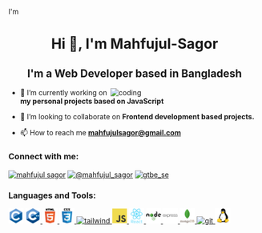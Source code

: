 I'm<h1 align="center">Hi 👋, I'm Mahfujul-Sagor</h1>
<h2 align="center">I'm a Web Developer based in Bangladesh</h2>
<a href="#"><img align="right" alt="coding" width="300" src="https://user-images.githubusercontent.com/115187902/230700872-d5f44b85-56c7-4e27-80a4-6e2db901e60c.gif"></a>
<!-- - 👨‍💻 I’m From **Bangladesh** -->

<!-- - ⚡ Fun fact ** ** -->

<!-- - 🌱 I’m currently learning ** ** -->

- 🔭 I’m currently working on **my personal projects based on JavaScript**

- 👯 I’m looking to collaborate on **Frontend development based projects.**

- 📫 How to reach me **mahfujulsagor@gmail.com**
<h3 align="left">Connect with me:</h3>
<p align="left">
<a href="https://www.linkedin.com/in/mahfujul-sagor" target="blank"><img align="center" src="https://raw.githubusercontent.com/rahuldkjain/github-profile-readme-generator/master/src/images/icons/Social/linked-in-alt.svg" alt="mahfujul sagor" height="30" width="40" /></a>
<a href="https://twitter.com/@mahfujul_sagor" target="blank"><img align="center" src="https://raw.githubusercontent.com/rahuldkjain/github-profile-readme-generator/master/src/images/icons/Social/twitter.svg" alt="@mahfujul_sagor" height="30" width="40" /></a>
<a href="https://instagram.com/gtbe_se" target="blank"><img align="center" src="https://raw.githubusercontent.com/rahuldkjain/github-profile-readme-generator/master/src/images/icons/Social/instagram.svg" alt="gtbe_se" height="30" width="40" /></a>
</p>

<h3 align="left">Languages and Tools:</h3>
<p align="left">

<a href="#" target="_blank" rel="noreferrer" title="c"> <img src="https://raw.githubusercontent.com/devicons/devicon/master/icons/c/c-original.svg" alt="c" width="30" height="30"/></a> 
<a href="#" target="_blank" rel="noreferrer" title="c++"> <img src="https://raw.githubusercontent.com/devicons/devicon/master/icons/cplusplus/cplusplus-original.svg" alt="cplusplus" width="30" height="30"/> </a>
<a href="#" target="_blank" rel="noreferrer" title="html"> <img src="https://raw.githubusercontent.com/devicons/devicon/master/icons/html5/html5-original-wordmark.svg" alt="html5" width="30" height="30"/> </a>
<a href="#" target="_blank" rel="noreferrer" title="css"> <img src="https://raw.githubusercontent.com/devicons/devicon/master/icons/css3/css3-original-wordmark.svg" alt="css3" width="30" height="30"/> </a>
<a href="#" target="_blank" rel="noreferrer" title="tailwindcss"> <img src="https://www.vectorlogo.zone/logos/tailwindcss/tailwindcss-icon.svg" alt="tailwind" width="30" height="30"/> </a>
<a href="#" target="_blank" rel="noreferrer" title="javascript"> <img src="https://raw.githubusercontent.com/devicons/devicon/master/icons/javascript/javascript-original.svg" alt="javascript" width="30" height="30"/> </a>
<a href="#" target="_blank" rel="noreferrer" title="react"> <img src="https://raw.githubusercontent.com/devicons/devicon/master/icons/react/react-original-wordmark.svg" alt="react" width="30" height="30"/> </a>
<a href="https://nodejs.org" target="_blank" rel="noreferrer" title="nodejs"> <img src="https://raw.githubusercontent.com/devicons/devicon/master/icons/nodejs/nodejs-original-wordmark.svg" alt="nodejs" width="30" height="30"/> </a>
<a href="https://expressjs.com" target="_blank" rel="noreferrer" title="expressjs"> <img src="https://raw.githubusercontent.com/devicons/devicon/master/icons/express/express-original-wordmark.svg" alt="express" width="30" height="30"/> </a>
<a href="https://www.mongodb.com/" target="_blank" rel="noreferrer" title="mongodb"> <img src="https://raw.githubusercontent.com/devicons/devicon/master/icons/mongodb/mongodb-original-wordmark.svg" alt="mongodb" width="30" height="30"/> </a>
<a href="#" target="_blank" rel="noreferrer" title="git"> <img src="https://www.vectorlogo.zone/logos/git-scm/git-scm-icon.svg" alt="git" width="30" height="30"/> </a>
<a href="#" target="_blank" rel="noreferrer" title="linux"> <img src="https://raw.githubusercontent.com/devicons/devicon/master/icons/linux/linux-original.svg" alt="linux" width="30" height="30"/> </a>
<!-- <a href="#" target="_blank" rel="noreferrer"> <img src="https://raw.githubusercontent.com/devicons/devicon/master/icons/bootstrap/bootstrap-plain-wordmark.svg" alt="bootstrap" width="40" height="40"/> </a> -->
<!-- <a href="https://www.w3schools.com/cs/" target="_blank" rel="noreferrer"> <img src="https://raw.githubusercontent.com/devicons/devicon/master/icons/csharp/csharp-original.svg" alt="csharp" width="40" height="40"/> </a>  -->  
<!-- <a href="https://www.java.com" target="_blank" rel="noreferrer"> <img src="https://raw.githubusercontent.com/devicons/devicon/master/icons/java/java-original.svg" alt="java" width="40" height="40"/> </a> -->
<!-- <a href="https://www.mysql.com/" target="_blank" rel="noreferrer"> <img src="https://raw.githubusercontent.com/devicons/devicon/master/icons/mysql/mysql-original-wordmark.svg" alt="mysql" width="40" height="40"/> </a>  -->
<!-- <a href="https://www.python.org" target="_blank" rel="noreferrer"> <img src="https://raw.githubusercontent.com/devicons/devicon/master/icons/python/python-original.svg" alt="python" width="40" height="40"/> </a>  --> 
<!-- <a href="https://www.typescriptlang.org/" target="_blank" rel="noreferrer"> <img src="https://raw.githubusercontent.com/devicons/devicon/master/icons/typescript/typescript-original.svg" alt="typescript" width="40" height="40"/> </a>  -->
</p>

<!-- <p>&nbsp;<img align="center" src="https://github-readme-stats.vercel.app/api?username=mahfujul-sagor&show_icons=true&locale=en" alt="mahfujul-sagor" /></p> -->
